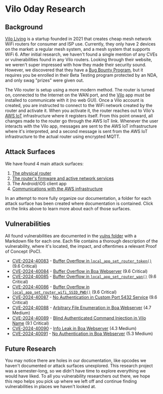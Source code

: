 # Vilo 0day Research
## Background
[Vilo Living](https://store.viloliving.com/) is a startup founded in 2021 that creates cheap mesh network WiFi routers for consumer and ISP use. Currently, they only have 2 devices on the market: a regular mesh system, and a mesh system that supports WiFi 6. After initial research, we haven't found a single mention of any CVEs or vulnerabilities found in any Vilo routers. Looking through their website, we weren't super impressed with how they made their security sound. However, we discovered that they have a [Bug Bounty Program](https://support.viloliving.com/hc/en-us/articles/7150613338519-Vilo-Bug-Bounty-Program-Terms-and-Conditions-), but it requires you be enrolled in their Beta Testing program protected by an NDA, and only swag "prizes" were given out. 

The Vilo router is setup using a more modern method. The router is turned on, connected to the Internet on the WAN port, and the [Vilo](https://play.google.com/store/apps/details?id=com.viloliving.vilo) app must be installed to communicate with it (no web GUI). Once a Vilo account is created, you are instructed to connect to the WiFi network created by the router and activate it. When you activate it, the router reaches out to Vilo's [AWS IoT](https://aws.amazon.com/iot/) infrastructure where it registers itself. From this point onward, all changes made to the router go through the AWS IoT link. Whenever the user interacts with the Vilo app, messages are sent to the AWS IoT infrastructure where it's interpreted, and a second message is sent from the AWS IoT infrastructure to the actual router using encrypted MQTT.

## Attack Surfaces
We have found 4 main attack surfaces:

1. [The physical router](./hardware/)
2. [The router's firmware and active network services](./software/)
3. The Android/iOS client app
4. [Communications with the AWS infrastructure](./cloud/)

In an attempt to more fully organize our documentation, a folder for each attack surface has been created where documentation is contained. Click on the links above to learn more about each of those surfaces. 

## Vulnerabilities
All found vulnerabilities are documented in the [vulns folder](./vulns/) with a Markdown file for each one. Each file contains a thorough description of the vulnerability, where it's located, the impact, and oftentimes a relevant Proof of Concept (PoC). 

* [CVE-2024-40083](https://www.cve.org/CVERecord?id=CVE-2024-40083) - [Buffer Overflow in `local_app_set_router_token()`](./vulns/CVE-2024-40083.md) (9.6 Critical)
* [CVE-2024-40084](https://www.cve.org/CVERecord?id=CVE-2024-40084) - [Buffer Overflow in Boa Webserver](./vulns/CVE-2024-40084.md) (9.6 Critical)
* [CVE-2024-40085](https://www.cve.org/CVERecord?id=CVE-2024-40085) - [Buffer Overflow in `local_app_set_router_wan()`](./vulns/CVE-2024-40085.md) (9.6 Critical)
* [CVE-2024-40086](https://www.cve.org/CVERecord?id=CVE-2024-40086) - [Buffer Overflow in `local_app_set_router_wifi_SSID_PWD()`](./vulns/CVE-2024-40086.md) (9.6 Critical)
* [CVE-2024-40087](https://www.cve.org/CVERecord?id=CVE-2024-40087) - [No Authentication in Custom Port 5432 Service](./vulns/CVE-2024-40087.md) (9.6 Critical)
* [CVE-2024-40088](https://www.cve.org/CVERecord?id=CVE-2024-40088) - [Arbitrary File Enumeration in Boa Webserver](./vulns/CVE-2024-40088.md) (4.7 Medium)
* [CVE-2024-40089](https://www.cve.org/CVERecord?id=CVE-2024-40089) - [Blind Authenticated Command Injection in Vilo Name](./vulns/CVE-2024-40089.md) (9.1 Critical)
* [CVE-2024-40090](https://www.cve.org/CVERecord?id=CVE-2024-40090) - [Info Leak in Boa Webserver](./vulns/CVE-2024-40090.md) (4.3 Medium)
* [CVE-2024-40091](https://www.cve.org/CVERecord?id=CVE-2024-40091) - [No Authentication in Boa Webserver](./vulns/CVE-2024-40091.md) (5.3 Medium)

## Future Research
You may notice there are holes in our documentation, like opcodes we haven't documented or attack surfaces unexplored. This research project was a semester-long, so we didn't have time to explore everything we would have liked. To all you vulnerability researchers out there, we hope this repo helps you pick up where we left off and continue finding vulnerabilities in places we haven't looked at. 